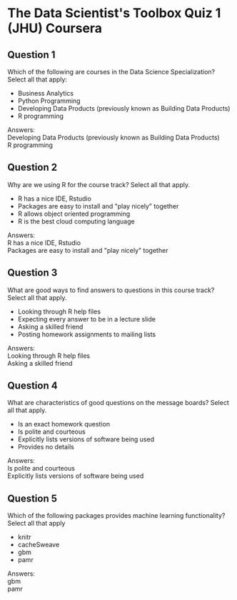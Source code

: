 # The Data Scientist's Toolbox Quiz 1 (JHU) Coursera

Question 1
----------
Which of the following are courses in the Data Science Specialization? Select all that apply:

* Business Analytics
* Python Programming
* Developing Data Products (previously known as Building Data Products)
* R programming

Answers: </br>
Developing Data Products (previously known as Building Data Products) </br>
R programming

Question 2
----------
Why are we using R for the course track? Select all that apply.

* R has a nice IDE, Rstudio
* Packages are easy to install and "play nicely" together
* R allows object oriented programming
* R is the best cloud computing language

Answers: </br>
R has a nice IDE, Rstudio </br>
Packages are easy to install and "play nicely" together

Question 3
----------
What are good ways to find answers to questions in this course track? Select all that apply.

* Looking through R help files
* Expecting every answer to be in a lecture slide
* Asking a skilled friend
* Posting homework assignments to mailing lists

Answers: </br>
Looking through R help files </br>
Asking a skilled friend

Question 4
----------
What are characteristics of good questions on the message boards? Select all that apply.

* Is an exact homework question
* Is polite and courteous
* Explicitly lists versions of software being used
* Provides no details

Answers: </br>
Is polite and courteous </br>
Explicitly lists versions of software being used

Question 5
----------
Which of the following packages provides machine learning functionality? Select all that apply

* knitr
* cacheSweave
* gbm
* pamr

Answers: </br>
gbm </br> 
pamr </br> 
